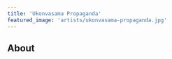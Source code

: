 ```yaml
---
title: 'Ukonvasama Propaganda'
featured_image: 'artists/ukonvasama-propaganda.jpg'
---
```


## About


